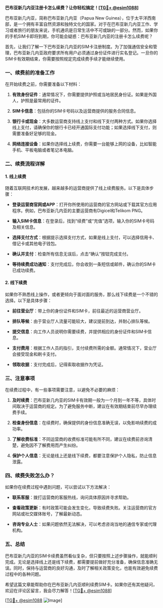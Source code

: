 **巴布亚新几内亚注册卡怎么续费？让你轻松搞定！[[TG💪+ @esim1088](https://t.me/s/esim1088)]**

巴布亚新几内亚，简称巴布亚新几内亚（Papua New Guinea），位于太平洋西南部，是一个拥有丰富自然资源和独特文化的国家。对于在巴布亚新几内亚工作、学习或者旅行的朋友来说，手机通讯是日常生活中不可或缺的一部分。然而，如果你的手机SIM卡即将到期，你可能会疑惑：巴布亚新几内亚的注册卡怎么续费呢？

首先，让我们了解一下巴布亚新几内亚的SIM卡注册制度。为了加强通信安全和管理，巴布亚新几内亚政府要求所有用户必须通过身份证件进行实名登记。一旦你的SIM卡有效期结束，你需要按照规定完成续费手续才能继续使用。

### **一、续费前的准备工作**

在开始续费之前，你需要准备以下材料：

1. **有效身份证件**：通常情况下，你需要提供护照或当地居民身份证。如果是外国人，护照是最常用的证件。
   
2. **SIM卡信息**：包括你的SIM卡号码以及运营商提供的服务合同信息。

3. **银行卡或现金**：大多数运营商支持线上支付和线下支付两种方式。如果你选择线上支付，请确保你的银行卡已经开通国际支付功能；如果选择线下支付，则需要准备好足够的现金。

4. **网络连接设备**：如果你选择线上续费，你需要一台能够上网的设备，比如智能手机、平板电脑或者笔记本电脑。

### **二、续费流程详解**

#### **1. 线上续费**

随着互联网技术的发展，越来越多的运营商提供了线上续费服务。以下是具体步骤：

- **登录运营商官网或APP**：打开你所使用的运营商的官方网站或下载其官方应用程序。例如，巴布亚新几内亚的主要运营商有Digicel和Telikom PNG。
  
- **输入SIM卡信息**：在登录后，找到“续费”或“充值”选项，输入你的SIM卡号码及相关信息。

- **选择支付方式**：根据提示选择支付方式，如果是线上支付，可以选择信用卡、借记卡或其他电子钱包。

- **确认并支付**：检查所有信息无误后，点击“确认”按钮完成支付。

- **等待续费成功通知**：支付完成后，你会收到一条短信或邮件，确认你的SIM卡已成功续费。

#### **2. 线下续费**

如果你不熟悉线上操作，或者更倾向于面对面的服务，那么线下续费是一个不错的选择。以下是具体步骤：

- **前往营业厅**：带上你的身份证件和SIM卡，前往最近的运营商营业厅。

- **排队等候**：由于营业厅人流量可能较大，建议提前到达，并耐心排队等候。

- **提交信息**：向工作人员说明你需要续费，并提供相应的身份证件和SIM卡信息。

- **支付费用**：根据工作人员的指引，支付续费所需的金额。通常情况下，营业厅会接受现金和刷卡支付。

- **领取收据**：支付完成后，记得索取收据作为凭证。

### **三、注意事项**

在续费过程中，有一些事项需要注意，以避免不必要的麻烦：

1. **及时续费**：巴布亚新几内亚的SIM卡有效期一般为一个月到一年不等，具体时间取决于运营商的规定。为了避免服务中断，建议在有效期结束前尽早办理续费手续。

2. **检查身份信息**：在续费时，确保提供的身份信息准确无误，以免影响续费的成功率。

3. **了解收费标准**：不同运营商的收费标准可能有所不同，建议在续费前咨询清楚，避免因不了解费用而产生纠纷。

4. **保护个人信息**：无论是线上还是线下续费，都要注意保护个人隐私，防止信息泄露。

### **四、续费失败怎么办？**

如果你在续费过程中遇到问题，可以尝试以下方法解决：

- **联系客服**：拨打运营商的客服热线，询问具体原因并寻求帮助。

- **查看政策更新**：有时政策可能会发生变化，导致续费失败。关注运营商的官方网站或社交媒体账号，了解最新动态。

- **咨询专业人士**：如果问题依然无法解决，可以考虑咨询当地的通信专家或代理机构。

### **五、总结**

巴布亚新几内亚的SIM卡续费虽然看似复杂，但只要按照上述步骤操作，就能顺利完成。无论是选择线上还是线下续费，都需要提前做好充分准备，确保信息准确无误。同时，保持与运营商的良好沟通，及时了解相关政策变化，也能有效避免续费过程中的各种问题。

希望这篇文章能帮助你在巴布亚新几内亚顺利续费SIM卡。如果你还有其他疑问，欢迎在评论区留言，我会尽力解答！[[TG💪+ @esim1088](https://t.me/s/esim1088)]

[[TG💪+ @esim1088](https://t.me/s/esim1088) ![Image](https://i.postimg.cc/4NQfJmqS/Snipaste-2025-05-13-00-14-12.png)]